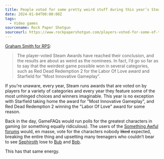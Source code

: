 ```yaml
---
title: People voted for some pretty weird stuff during this year’s Steam Awards
date: 2024-01-04T00:00:00Z
tags:
  - Video games
sourcename: Rock Paper Shotgun
sourceurl: https://www.rockpapershotgun.com/players-voted-for-some-of-the-worst-choices-possible-in-the-steam-awards
---
```


[Graham Smith for RPS](https://www.rockpapershotgun.com/players-voted-for-some-of-the-worst-choices-possible-in-the-steam-awards):

> The player-voted Steam Awards have reached their conclusion, and the results are about as weird as the nominees. In fact, I’d go so far as to say that the weirdest game possible won in several categories, such as Red Dead Redemption 2 for the Labor Of Love award and Starfield for “Most Innovative Gameplay”.

If you're unaware, every year, Steam runs awards that are voted on by players for a variety of categories and every year they feature some of the most unhinged choices and winners imaginable. This year is no exception with Starfield taking home the award for "Most Innovative Gameplay", and Red Dead Redemption 2 winning the "Labor Of Love" award for some reason.

Back in the day, GameFAQs would run polls for the greatest characters in gaming (or something equally ridiculous). The users of the [Something Awful forums](https://forums.somethingawful.com) would, en masse, vote for the characters nobody ~~liked~~ expected, breaking the entire thing and upsetting many teenagers who couldn’t bear to see [Sephiroth](https://finalfantasy.fandom.com/wiki/Sephiroth) lose to [Bub](https://bubblebobble.fandom.com/wiki/Bub) and [Bob](https://bubblebobble.fandom.com/wiki/Bob).

This has that same energy.
